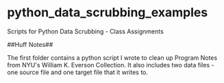 python_data_scrubbing_examples
==============================

Scripts for Python Data Scrubbing - Class Assignments

##Huff Notes##

The first folder contains a python script I wrote to clean up Program Notes from NYU's William K. Everson Collection.
It also includes two data files - one source file and one target file that it writes to.